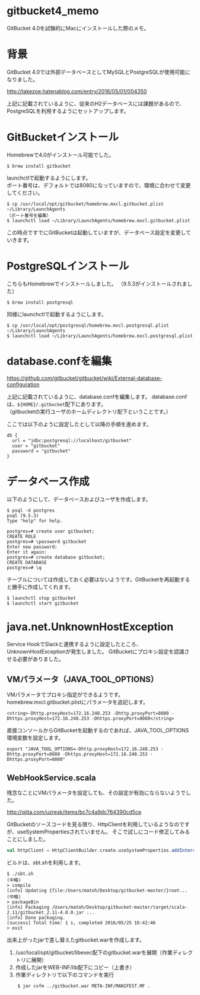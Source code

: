 gitbucket4_memo
===============

GitBucket 4.0を試験的にMacにインストールした際のメモ。  

# 背景

GitBucket 4.0では外部データベースとしてMySQLとPostgreSQLが使用可能になりました。

http://takezoe.hatenablog.com/entry/2016/05/01/004350

上記に記載されているように、従来のH2データベースには課題があるので、PostgreSQLを利用するようにセットアップします。

# GitBucketインストール

Homebrewで4.0がインストール可能でした。

    $ brew install gitbucket

launchctlで起動するようにします。  
ポート番号は、デフォルトでは8080になっていますので、環境に合わせて変更してください。

    $ cp /usr/local/opt/gitbucket/homebrew.mxcl.gitbucket.plist ~/Library/LaunchAgents
    （ポート番号を編集）
    $ launchctl load ~/Library/LaunchAgents/homebrew.mxcl.gitbucket.plist

この時点ですでにGitBucketは起動していますが、データベース設定を変更していきます。

# PostgreSQLインストール

こちらもHomebrewでインストールしました。
（9.5.3がインストールされました）

    $ brew install postgresql

同様にlaunchctlで起動するようにします。

    $ cp /usr/local/opt/postgresql/homebrew.mxcl.postgresql.plist ~/Library/LaunchAgents
    $ launchctl load ~/Library/LaunchAgents/homebrew.mxcl.postgresql.plist

# database.confを編集

https://github.com/gitbucket/gitbucket/wiki/External-database-configuration

上記に記載されているように、database.confを編集します。
database.confは、`${HOME}/.gitbucket`配下にあります。  
（gitbucketの実行ユーザのホームディレクトリ配下ということです。）

ここでは以下のように設定したとして以降の手順を進めます。

```
db {
  url = "jdbc:postgresql://localhost/gitbucket"
  user = "gitbucket"
  password = "gitbucket"
}
```

# データベース作成

以下のようにして、データベースおよびユーザを作成します。

```
$ psql -d postgres
psql (9.5.3)
Type "help" for help.

postgres=# create user gitbucket;
CREATE ROLE
postgres=# \password gitbucket
Enter new password: 
Enter it again: 
postgres=# create database gitbucket;
CREATE DATABASE
postgres=# \q
```

テーブルについては作成しておく必要はないようです。GitBucketを再起動すると勝手に作成してくれます。

    $ launchctl stop gitbucket
    $ launchctl start gitbucket

# java.net.UnknownHostException

Service HookでSlackと連携するように設定したところ、UnknownHostExceptionが発生しました。
GitBucketにプロキシ設定を認識させる必要がありました。

## VMパラメータ（JAVA_TOOL_OPTIONS）

VMパラメータでプロキシ指定ができるようです。  
homebrew.mxcl.gitbucket.plistにパラメータを追記します。

    <string>-Dhttp.proxyHost=172.16.248.253 -Dhttp.proxyPort=8080 -Dhttps.proxyHost=172.16.248.253 -Dhttps.proxyPort=8080</string>

直接コンソールからGitBucketを起動するのであれば、JAVA_TOOL_OPTIONS環境変数を設定します。

    export "JAVA_TOOL_OPTIONS=-Dhttp.proxyHost=172.16.248.253 -Dhttp.proxyPort=8080 -Dhttps.proxyHost=172.16.248.253 -Dhttps.proxyPort=8080"

## WebHookService.scala

残念なことにVMパラメータを設定しても、その設定が有効にならないようでした。

http://qiita.com/uzresk/items/bc7c4a9dc764390cd5ce

GitBucketのソースコードを見る限り、HttpClientを利用しているようなのですが、useSystemPropertiesされていません。
そこで試しにコード修正してみることにしました。

```scala
val httpClient = HttpClientBuilder.create.useSystemProperties.addInterceptorLast(itcp).build
```

ビルドは、sbt.shを利用します。

    $ ./sbt.sh
    (中略)
    > compile
    [info] Updating {file:/Users/matoh/Desktop/gitbucket-master/}root...
    (中略)
    > packageBin
    [info] Packaging /Users/matoh/Desktop/gitbucket-master/target/scala-2.11/gitbucket_2.11-4.0.0.jar ...
    [info] Done packaging.
    [success] Total time: 1 s, completed 2016/05/25 16:42:46
    > exit

出来上がったjarで差し替えたgitbucket.warを作成します。

1. /usr/local/opt/gitbucket/libexec配下のgitbucket.warを展開（作業ディレクトリに展開）
1. 作成したjarをWEB-INF/lib配下にコピー（上書き）
1. 作業ディレクトリで以下のコマンドを実行
```
    $ jar cvfm ../gitbucket.war META-INF/MANIFEST.MF .
```

